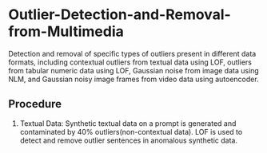 # Outlier-Detection-and-Removal-from-Multimedia
Detection and removal of specific types of outliers present in different data formats, including contextual outliers from textual data using LOF, outliers from tabular numeric data using LOF, Gaussian noise from image data using NLM, and Gaussian noisy image frames from video data using autoencoder. 

## Procedure
1. Textual Data: Synthetic textual data on a prompt is generated and contaminated by 40% outliers(non-contextual data). LOF is used to detect and remove outlier sentences in anomalous synthetic data.
